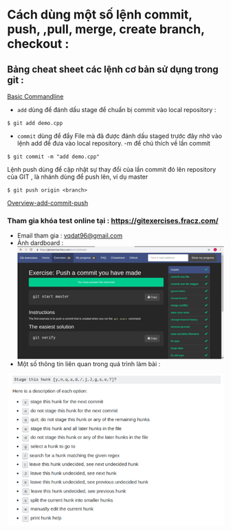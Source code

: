 # Cách dùng một số lệnh commit, push, ,pull, merge, create branch, checkout :

 ## Bảng cheat sheet các lệnh cơ bản sử dụng trong git :

[Basic Commandline](https://services.github.com/on-demand/downloads/github-git-cheat-sheet.pdf)


- `add` dùng để  đánh dấu stage để chuẩn bị commit vào local repository :
```
$ git add demo.cpp
```

- `commit` dùng để  đẩy File mà đã được đánh dấu staged trước đây nhờ vào lệnh add để đưa vào local repository.
-m để chú thích về lần commit
```
$ git commit -m "add demo.cpp"
```


Lệnh push dùng để cập nhật sự thay đổi của lần commit đó lên repository của GIT , <branch> là nhánh dùng để push lên, ví dụ  master
```
$ git push origin <branch>
```

[Overview-add-commit-push](https://help.github.com/articles/adding-a-file-to-a-repository-using-the-command-line/)


### Tham gia khóa test online tại : https://gitexercises.fracz.com/

- Email tham gia : vqdat96@gmail.com
- Ảnh dardboard : 
![](../media/git.png)
- Một số thông tin liên quan trong quá trình làm bài :

![](../media/commit-parts.png)
